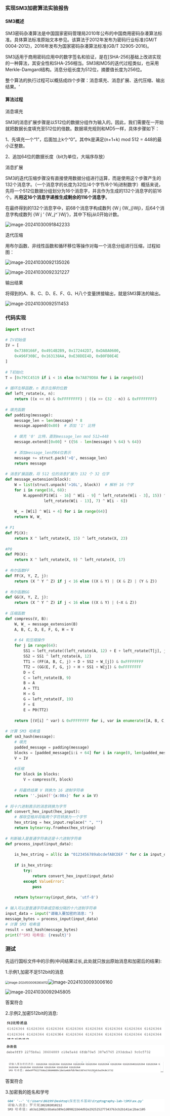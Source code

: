 ### 实现SM3加密算法实验报告

#### SM3概述

SM3密码杂凑算法是中国国家密码管理局2010年公布的中国商用密码杂凑算法标准。具体算法标准原始文本参见。该算法于2012年发布为密码行业标准(GM/T 0004-2012)，2016年发布为国家密码杂凑算法标准(GB/T 32905-2016)。

SM3适用于商用密码应用中的数字签名和验证，是在[SHA-256]基础上改进实现的一种算法，其安全性和SHA-256相当。SM3和MD5的迭代过程类似，也采用Merkle-Damgard结构。消息分组长度为512位，摘要值长度为256位。

整个算法的执行过程可以概括成四个步骤：消息填充、消息扩展、迭代压缩、输出结果。‘

#### 算法过程

消息填充

SM3的消息扩展步骤是以512位的数据分组作为输入的。因此，我们需要在一开始就把数据长度填充至512位的倍数。数据填充规则和MD5一样，具体步骤如下：

1、先填充一个“1”，后面加上k个“0”。其中k是满足(n+1+k) mod 512 = 448的最小正整数。

2、追加64位的数据长度（bit为单位，大端序存放）

消息扩展

SM3的迭代压缩步骤没有直接使用数据分组进行运算，而是使用这个步骤产生的132个消息字。（一个消息字的长度为32位/4个字节/8个16j进制数字）概括来说，先将一个512位数据分组划分为16个消息字，并且作为生成的132个消息字的前16个。再**用这16个消息字递推生成剩余的116个消息字**。

在最终得到的132个消息字中，前68个消息字构成数列 {W j {W_j}Wj}，后64个消息字构成数列 {W j ‘ {W_j^`}Wj‘}，其中下标j从0开始计数。

![image-20241030091842233](C:\Users\86199\AppData\Roaming\Typora\typora-user-images\image-20241030091842233.png)

迭代压缩

用布尔函数、非线性函数和循环移位等操作对每一个消息分组进行压缩，过程如图：

![image-20241030092135026](C:\Users\86199\AppData\Roaming\Typora\typora-user-images\image-20241030092135026.png)

![image-20241030092321227](C:\Users\86199\AppData\Roaming\Typora\typora-user-images\image-20241030092321227.png)  

输出结果

将得到的A、B、C、D、E、F、G、H八个变量拼接输出，就是SM3算法的输出。

![image-20241030092511453](C:\Users\86199\AppData\Roaming\Typora\typora-user-images\image-20241030092511453.png)

### 代码实现



```python
import struct

# IV初始值
IV = [
    0x7380166F, 0x4914B2B9, 0x172442D7, 0xDA8A0600,
    0xA96F30BC, 0x163138AA, 0xE38DEE4D, 0xB0FB0E4E
]

# T初始化
T = [0x79CC4519 if i < 16 else 0x7A879D8A for i in range(64)]

# 循环左移函数，n 表示左移的位数
def left_rotate(x, n):
    return ((x << n) & 0xFFFFFFFF) | ((x >> (32 - n)) & 0xFFFFFFFF)

# 填充函数
def padding(message):
    message_len = len(message) * 8 
    message.append(0x80)  # 添加 '1' 比特

    # 填充 '0' 比特，直到message_len mod 512=448
    message.extend([0x00] * ((56 - len(message) % 64) % 64))

    # 添加message_len的64位表示
    message += struct.pack('>Q', message_len)
    return message

# 消息扩展函数，将 512 位的消息扩展为 132 个 32 位字
def message_extension(block):
    W = list(struct.unpack('>16L', block))  # 解析 16 个字
    for i in range(16, 68):
        W.append(P1(W[i - 16] ^ W[i - 9] ^ left_rotate(W[i - 3], 15)) ^
                 left_rotate(W[i - 13], 7) ^ W[i - 6])

    W_ = [W[i] ^ W[i + 4] for i in range(64)]
    return W, W_

# P1
def P1(X):
    return X ^ left_rotate(X, 15) ^ left_rotate(X, 23)

#P0
def P0(X):
    return X ^ left_rotate(X, 9) ^ left_rotate(X, 17)

# 布尔函数FF
def FF(X, Y, Z, j):
    return (X ^ Y ^ Z) if j < 16 else ((X & Y) | (X & Z) | (Y & Z))

# 布尔函数GG
def GG(X, Y, Z, j):
    return (X ^ Y ^ Z) if j < 16 else ((X & Y) | (~X & Z))

# 压缩函数
def compress(V, B):
    W, W_ = message_extension(B)
    A, B, C, D, E, F, G, H = V

    # 64 轮压缩操作
    for j in range(64):
        SS1 = left_rotate((left_rotate(A, 12) + E + left_rotate(T[j], j % 32)) & 0xFFFFFFFF, 7)
        SS2 = SS1 ^ left_rotate(A, 12)
        TT1 = (FF(A, B, C, j) + D + SS2 + W_[j]) & 0xFFFFFFFF
        TT2 = (GG(E, F, G, j) + H + SS1 + W[j]) & 0xFFFFFFFF
        D = C
        C = left_rotate(B, 9)
        B = A
        A = TT1
        H = G
        G = left_rotate(F, 19)
        F = E
        E = P0(TT2)

    return [(V[i] ^ var) & 0xFFFFFFFF for i, var in enumerate([A, B, C, D, E, F, G, H])]

# 计算 SM3 哈希值
def sm3_hash(message):
    # 填充
    padded_message = padding(message)
    blocks = [padded_message[i:i + 64] for i in range(0, len(padded_message), 64)]
    V = IV

    #压缩
    for block in blocks:
        V = compress(V, block)

    # 将最终结果 V 转换为 16 进制字符串
    return ''.join(f'{x:08x}' for x in V)

# 将十六进制表示的消息转换为字节
def convert_hex_input(hex_input):
    # 移除空格并将每两个字符转换为一个字节
    hex_string = hex_input.replace(" ", "")
    return bytearray.fromhex(hex_string)

# 判断输入是普通字符串还是十六进制字符串
def process_input(input_data):
   
    is_hex_string = all(c in "0123456789abcdefABCDEF " for c in input_data)
    
    if is_hex_string:
        try:
            return convert_hex_input(input_data)
        except ValueError:
            pass
    
    return bytearray(input_data, 'utf-8')

# 输入可以是普通字符串或空格分隔的十六进制字符串
input_data = input("请输入要加密的消息: ")
message_bytes = process_input(input_data)
# 计算 SM3 哈希值
result = sm3_hash(message_bytes)
print(f"SM3 哈希值: {result}")
```

### 测试

先运行国标文件中的示例(中间结果过长,此处就只放出原始消息和加密后的结果):

1.示例1,加密不足512bit的消息

<img src="C:\Users\86199\AppData\Roaming\Typora\typora-user-images\image-20241030092804112.png" alt="image-20241030092804112" style="zoom: 67%;" />![image-20241030093006160](C:\Users\86199\AppData\Roaming\Typora\typora-user-images\image-20241030093006160.png)

![image-20241030092945805](C:\Users\86199\AppData\Roaming\Typora\typora-user-images\image-20241030092945805.png)

答案符合

2.示例2,加密512bit的消息:

![image-20241030184649722](image/image-20241030184649722.png)

![image-20241030184626319](image/image-20241030184626319.png)

![image-20241030191954345](image/image-20241030191954345.png)

答案符合

3.加密我的姓名和学号

![image-20241030192056359](image/image-20241030192056359.png)